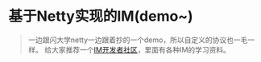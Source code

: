 # 基于Netty实现的IM(demo~)
> 一边跟闪大学netty一边跟着抄的一个demo，所以自定义的协议也一毛一样。
给大家推荐一个[IM开发者社区](http://www.52im.net/)，里面有各种IM的学习资料。
